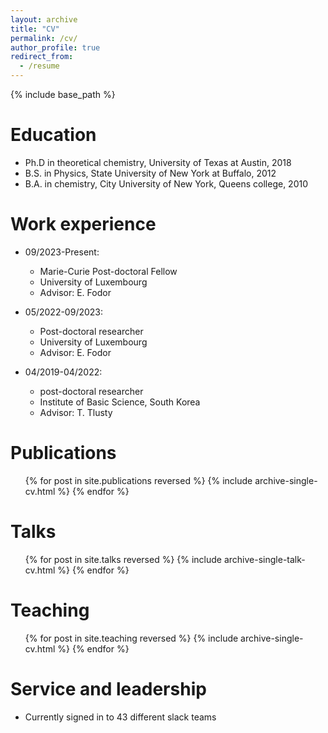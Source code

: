 ```yaml
---
layout: archive
title: "CV"
permalink: /cv/
author_profile: true
redirect_from:
  - /resume
---
```


{% include base_path %}

Education
======
* Ph.D in theoretical chemistry, University of Texas at Austin, 2018
* B.S. in Physics, State University of New York at Buffalo, 2012
* B.A. in chemistry, City University of New York, Queens college, 2010

Work experience
======
* 09/2023-Present:
  * Marie-Curie Post-doctoral Fellow
  * University of Luxembourg
  * Advisor: E. Fodor

* 05/2022-09/2023:
  * Post-doctoral researcher
  * University of Luxembourg
  * Advisor: E. Fodor

* 04/2019-04/2022:
  * post-doctoral researcher
  * Institute of Basic Science, South Korea
  * Advisor: T. Tlusty

Publications
======
  <ul>{% for post in site.publications reversed %}
    {% include archive-single-cv.html %}
  {% endfor %}</ul>
  
Talks
======
  <ul>{% for post in site.talks reversed %}
    {% include archive-single-talk-cv.html  %}
  {% endfor %}</ul>
  
Teaching
======
  <ul>{% for post in site.teaching reversed %}
    {% include archive-single-cv.html %}
  {% endfor %}</ul>
  
Service and leadership
======
* Currently signed in to 43 different slack teams
